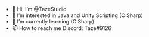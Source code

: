 - 👋 Hi, I’m @TazeStudio
- 👀 I’m interested in Java and Unity Scripting (C Sharp)
- 🌱 I’m currently learning (C Sharp)
- 📫 How to reach me Discord: Taze#9126
